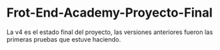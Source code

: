 # Frot-End-Academy-Proyecto-Final
La v4 es el estado final del proyecto, las versiones anteriores fueron las primeras pruebas que estuve haciendo.
